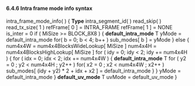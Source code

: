 #### 6.4.6 Intra frame mode info syntax

<div class="syntax">
intra_frame_mode_info( ) {                                             <b>Type</b>
    intra_segment_id( )
    read_skip( )
    read_tx_size( 1 )
    refFrame[ 0 ] = INTRA_FRAME
    refFrame[ 1 ] = NONE
    is_inter = 0
    if ( MiSize >= BLOCK_8X8 ) {
        <b>default_intra_mode</b>                                             T
        yMode = default_intra_mode
        for( b = 0; b < 4; b++ )
            sub_modes[ b ] = yMode
    } else {
        num4x4W = num4x4BlocksWideLookup[ MiSize ]
        num4x4H = num4x4BlocksHighLookup[ MiSize ]
        for ( idy = 0; idy < 2; idy += num4x4H ) {
            for ( idx = 0; idx < 2; idx += num4x4W ) {
                <b>default_intra_mode</b>                                     T
                for ( y2 = 0 ; y2 < num4x4H ; y2++ )
                    for( x2 = 0 ; x2 < num4x4W ; x2++ )
                        sub_modes[ (idy + y2) * 2 + idx + x2 ] = default_intra_mode
            }
        }
        yMode = default_intra_mode
    }
    <b>default_uv_mode</b>                                                    T
    uvMode = default_uv_mode
}

</div>
